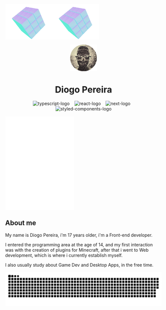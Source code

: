 <!--Top cubes-->
<div>
  <div align="center" style="display: flex">
    <img align="left" width="30%" src="/icons/rotatingcube.webp" alt="rotating-cube-1"/>
    <img align="right" width="30%" src="/icons/rotatingcube.webp" alt="rotating-cube-2"/>
  </div>
</div>

<br/>

<!--Top infos-->
<div align="center">
  <img width="17%" src="/icons/perfilphoto-rounded.png"/>
  <h1>Diogo Pereira</h1>
  <div>
    <img width="40px" title="Typescript" src="https://cdn.simpleicons.org/typescript/74c2e8" alt="typescript-logo"/>
    &nbsp;&nbsp;
    <img width="45px" title="React.js" src="https://cdn.simpleicons.org/react/74c2e8" alt="react-logo"/>
    &nbsp;&nbsp;
    <img width="45px" title="Next.js" src="https://cdn.simpleicons.org/next.js/74c2e8" alt="next-logo"/>
    &nbsp;&nbsp;
    <img width="45px" title="Styled-Components" src="https://cdn.simpleicons.org/styledcomponents/74c2e8" alt="styled-components-logo"/>
  </div>
  <br />
</div>

<!--About me-->
<div>
  <div align="center" style="display: flex">
    <img align="left" width="22%" height="300px" src="/icons/invisible.png" alt="invisible"/>
    <img align="right" width="22%" height="300px" src="/icons/invisible.png" alt="invisible"/>
  </div>
  <h2>About me</h2>
  <p>My name is Diogo Pereira, i'm 17 years older, i'm a Front-end developer.</p>
  <p>I entered the programming area at the age of 14, and my first interaction was with the creation of plugins for Minecraft, after that i went to Web development, which is where i currently establish myself.</p>
  <p>I also usually study about Game Dev and Desktop Apps, in the free time.</p>
</div>

![Snake animation](https://github.com/FhillSlinger/FhillSlinger/blob/output/github-contribution-grid-snake.svg)

